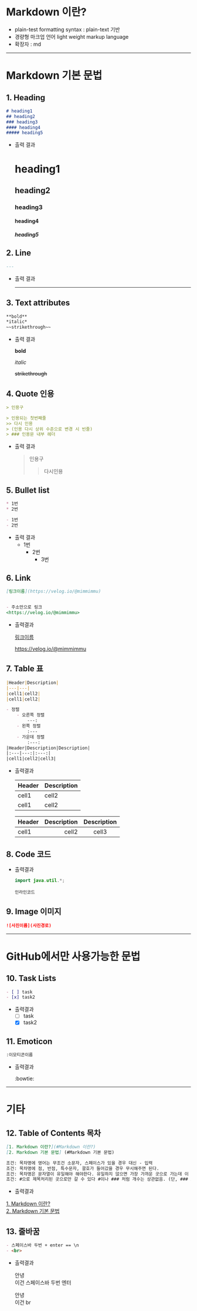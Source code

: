 # Markdown 이란?

- plain-test formatting syntax : plain-text 기반
- 경량형 마크업 언어 light weight markup language
- 확장자 : md

---

# Markdown 기본 문법

## 1. Heading

```markdown
# heading1
## heading2
### heading3
#### heading4
##### heading5
```

- 출력 결과
    
    # heading1
    
    ## heading2
    
    ### heading3
    
    #### heading4
    
    ##### heading5
    

## 2. Line

```markdown
---
```

- 출력 결과
    
    ---
    

## 3. Text attributes

```markdown
**bold**
*italic*
~~strikethrough~~
```

- 출력 결과
    
    **bold**
    
    *italic*
    
    ~~strikethrough~~
    

## 4. Quote 인용

```markdown
> 인용구

> 인용되는 첫번째줄
>> 다시 인용
> (인용 다시 상위 수준으로 변경 시 빈줄)
> ### 인용문 내부 헤더
```

- 출력 결과
	> 인용구
	>> 다시인용

## 5. Bullet list

```markdown
* 1번
* 2번

- 1번
- 2번
```

- 출력 결과
    - 1번
        - 2번
            - 3번

## 6. Link

```markdown
[링크이름](https://velog.io/@mimmimmu)


- 주소만으로 링크
<https://velog.io/@mimmimmu>
```

- 출력결과
    
    [링크이름](https://velog.io/@mimmimmu)
    

    <https://velog.io/@mimmimmu>
    

## 7. Table 표

```markdown
|Header|Description|
|---|---|
|cell1|cell2|
|cell1|cell2|

- 정렬
	- 오른쪽 정렬
		---:
	- 왼쪽 정렬
		:---
	- 가운데 정렬
		:---:
|Header|Description|Description|
|:---|---:|:---:|
|cell1|cell2|cell3|
```

- 출력결과
    
    |Header|Description|
    |---|---|
    |cell1|cell2|
    |cell1|cell2|
    
    
    |Header|Description|Description|
    |:---|---:|:---:|
    |cell1|cell2|cell3|
    

## 8. Code 코드

- 출력결과
    
    ```java
    import java.util.*;
    ```
    
    `인라인코드`
    

## 9. Image 이미지

```markdown
![사진이름](사진경로)
```

---

# GitHub에서만 사용가능한 문법

## 10. Task Lists

```markdown
- [ ] task
- [x] task2
```

- 출력결과
    - [ ]  task
    - [x]  task2

## 11. Emoticon

```markdown
:이모티콘이름
```

- 출력결과
    
    :bowtie:
    

---

# 기타

## 12. Table of Contents 목차

```markdown
[1. Markdown 이란?](#Markdown 이란?)
[2. Markdown 기본 문법] (#Markdown 기본 문법)

조건: 목차명에 영어는 무조건 소문자, 스페이스가 있을 경우 대신 - 입력
조건: 목차명에 점, 반점, 특수문자, 괄호가 들어갔을 경우 무시해주면 된다.
조건: 목차명은 문자열이 유일해야 해야한다. 유일하지 않으면 가장 가까운 곳으로 가는데 이 때 링크명과 목차명이 같아야 할 때 팁은 위 예제와 같이 [링크명 ] 뒤에 스페이스바로 한 칸 띄어주면 된다.
조건: #으로 제목처리된 곳으로만 갈 수 있다 #이나 ### 처럼 개수는 상관없음. (단, ### 으로 갈때도 목차명에 #한개만 써야함)
```

- 출력결과

[1. Markdown 이란?](#Markdown-이란?)  
[2. Markdown 기본 문법](#Markdown-기본-문법)

## 13. 줄바꿈
```markdown
- 스페이스바 두번 + enter == \n
- <br>
```
- 출력결과

  안녕  
  이건 스페이스바 두번 엔터

  안녕<br>이건 br
